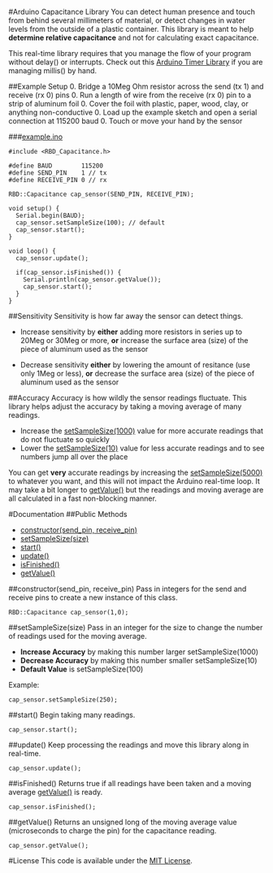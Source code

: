 #Arduino Capacitance Library
You can detect human presence and touch from behind several millimeters of material, or detect changes in water levels from the outside of a plastic container. This library is meant to help **determine relative capacitance** and not for calculating exact capacitance.

This real-time library requires that you manage the flow of your program without delay() or interrupts. Check out this [Arduino Timer Library](https://github.com/alextaujenis/Timer) if you are managing millis() by hand.

##Example Setup
0. Bridge a 10Meg Ohm resistor across the send (tx 1) and receive (rx 0) pins
0. Run a length of wire from the receive (rx 0) pin to a strip of aluminum foil
0. Cover the foil with plastic, paper, wood, clay, or anything non-conductive
0. Load up the example sketch and open a serial connection at 115200 baud
0. Touch or move your hand by the sensor

###[example.ino](https://github.com/alextaujenis/RBD_Capacitance/blob/master/example/example.ino)

    #include <RBD_Capacitance.h>

    #define BAUD        115200
    #define SEND_PIN    1 // tx
    #define RECEIVE_PIN 0 // rx

    RBD::Capacitance cap_sensor(SEND_PIN, RECEIVE_PIN);

    void setup() {
      Serial.begin(BAUD);
      cap_sensor.setSampleSize(100); // default
      cap_sensor.start();
    }

    void loop() {
      cap_sensor.update();

      if(cap_sensor.isFinished()) {
        Serial.println(cap_sensor.getValue());
        cap_sensor.start();
      }
    }

##Sensitivity
Sensitivity is how far away the sensor can detect things.

* Increase sensitivity by **either** adding more resistors in series up to 20Meg or 30Meg or more, **or** increase the surface area (size) of the piece of aluminum used as the sensor

* Decrease sensitivity **either** by lowering the amount of resitance (use only 1Meg or less), **or** decrease the surface area (size) of the piece of aluminum used as the sensor

##Accuracy
Accuracy is how wildly the sensor readings fluctuate. This library helps adjust the accuracy by taking a moving average of many readings.

* Increase the [setSampleSize(1000)](#setsamplesizesize) value for more accurate readings that do not fluctuate so quickly
* Lower the [setSampleSize(10)](#setsamplesizesize) value for less accurate readings and to see numbers jump all over the place

You can get **very** accurate readings by increasing the [setSampleSize(5000)](#setsamplesizesize) to whatever you want, and this will not impact the Arduino real-time loop. It may take a bit longer to [getValue()](#getvalue) but the readings and moving average are all calculated in a fast non-blocking manner.

#Documentation
##Public Methods

* [constructor(send\_pin, receive\_pin)](#constructorsend_pin-receive_pin)
* [setSampleSize(size)](#setsamplesizesize)
* [start()](#start)
* [update()](#update)
* [isFinished()](#isfinished)
* [getValue()](#getvalue)

##constructor(send\_pin, receive\_pin)
Pass in integers for the send and receive pins to create a new instance of this class.

    RBD::Capacitance cap_sensor(1,0);

##setSampleSize(size)
Pass in an integer for the size to change the number of readings used for the moving average.

* **Increase Accuracy** by making this number larger setSampleSize(1000)
* **Decrease Accuracy** by making this number smaller setSampleSize(10)
* **Default Value** is setSampleSize(100)

Example:

    cap_sensor.setSampleSize(250);

##start()
Begin taking many readings.

    cap_sensor.start();

##update()
Keep processing the readings and move this library along in real-time.

    cap_sensor.update();

##isFinished()
Returns true if all readings have been taken and a moving average [getValue()](#getvalue) is ready.

    cap_sensor.isFinished();

##getValue()
Returns an unsigned long of the moving average value (microseconds to charge the pin) for the capacitance reading.

    cap_sensor.getValue();

#License
This code is available under the [MIT License](http://opensource.org/licenses/mit-license.php).
